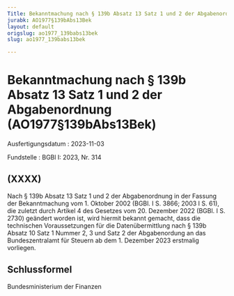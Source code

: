 ```yaml
---
Title: Bekanntmachung nach § 139b Absatz 13 Satz 1 und 2 der Abgabenordnung
jurabk: AO1977§139bAbs13Bek
layout: default
origslug: ao1977_139babs13bek
slug: ao1977_139babs13bek

---
```


# Bekanntmachung nach § 139b Absatz 13 Satz 1 und 2 der Abgabenordnung (AO1977§139bAbs13Bek)

Ausfertigungsdatum
:   2023-11-03

Fundstelle
:   BGBl I: 2023, Nr. 314


## (XXXX)

Nach § 139b Absatz 13 Satz 1 und 2 der Abgabenordnung in der Fassung der Bekanntmachung vom 1. Oktober 2002 (BGBl. I S. 3866; 2003 I S. 61), die zuletzt durch Artikel 4 des Gesetzes vom 20. Dezember 2022 (BGBl. I S. 2730) geändert worden ist, wird hiermit bekannt gemacht, dass die technischen Voraussetzungen für die Datenübermittlung nach § 139b Absatz 10 Satz 1 Nummer 2, 3 und Satz 2 der Abgabenordung an das Bundeszentralamt für Steuern ab dem 1. Dezember 2023 erstmalig vorliegen.


## Schlussformel

Bundesministerium der Finanzen

